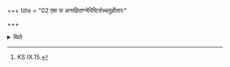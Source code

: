 +++
title = "02 एषा वा अनाहिताग्नेरिष्टिर्यच्चतुर्होतारः"

+++

<details><summary>थिते</summary>

2. The (offering with the) Caturhotr̥-formulae indeed (forms) an offering for one who has not established the sacred fires.[^1]   

[^1]: KS IX.15. 
</details>
